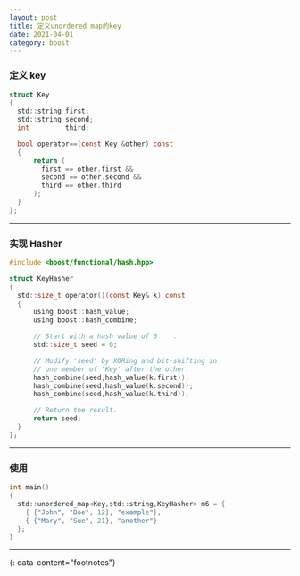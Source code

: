 ```yaml
---
layout: post
title: 定义unordered_map的key
date: 2021-04-01
category: boost
---
```


### 定义 key
```c
struct Key
{
  std::string first;
  std::string second;
  int         third;

  bool operator==(const Key &other) const
  { 
      return (
        first == other.first && 
        second == other.second &&
        third == other.third
      );
  }
};
```

***

### 实现 Hasher
```c
#include <boost/functional/hash.hpp>

struct KeyHasher
{
  std::size_t operator()(const Key& k) const
  {
      using boost::hash_value;
      using boost::hash_combine;

      // Start with a hash value of 0    .
      std::size_t seed = 0;

      // Modify 'seed' by XORing and bit-shifting in
      // one member of 'Key' after the other:
      hash_combine(seed,hash_value(k.first));
      hash_combine(seed,hash_value(k.second));
      hash_combine(seed,hash_value(k.third));

      // Return the result.
      return seed;
  }
};
```

***

### 使用
```c
int main()
{
  std::unordered_map<Key,std::string,KeyHasher> m6 = {
    { {"John", "Doe", 12}, "example"},
    { {"Mary", "Sue", 21}, "another"}
  };
}
```

---
{: data-content="footnotes"}

[^1]: [hasher](https://stackoverflow.com/questions/17016175/c-unordered-map-using-a-custom-class-type-as-the-key?rq=1) .  

